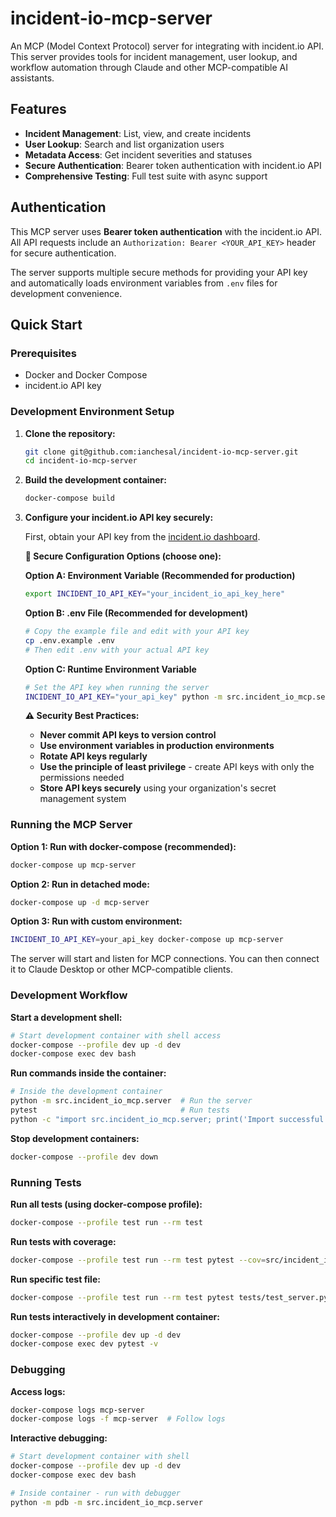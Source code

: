 # incident-io-mcp-server

An MCP (Model Context Protocol) server for integrating with incident.io API. This server provides tools for incident management, user lookup, and workflow automation through Claude and other MCP-compatible AI assistants.

## Features

- **Incident Management**: List, view, and create incidents
- **User Lookup**: Search and list organization users
- **Metadata Access**: Get incident severities and statuses
- **Secure Authentication**: Bearer token authentication with incident.io API
- **Comprehensive Testing**: Full test suite with async support

## Authentication

This MCP server uses **Bearer token authentication** with the incident.io API. All API requests include an `Authorization: Bearer <YOUR_API_KEY>` header for secure authentication.

The server supports multiple secure methods for providing your API key and automatically loads environment variables from `.env` files for development convenience.

## Quick Start

### Prerequisites

- Docker and Docker Compose
- incident.io API key

### Development Environment Setup

1. **Clone the repository:**
   ```bash
   git clone git@github.com:ianchesal/incident-io-mcp-server.git
   cd incident-io-mcp-server
   ```

2. **Build the development container:**
   ```bash
   docker-compose build
   ```

3. **Configure your incident.io API key securely:**

   First, obtain your API key from the [incident.io dashboard](https://app.incident.io/settings/api-keys).

   **🔐 Secure Configuration Options (choose one):**

   **Option A: Environment Variable (Recommended for production)**
   ```bash
   export INCIDENT_IO_API_KEY="your_incident_io_api_key_here"
   ```

   **Option B: .env File (Recommended for development)**
   ```bash
   # Copy the example file and edit with your API key
   cp .env.example .env
   # Then edit .env with your actual API key
   ```

   **Option C: Runtime Environment Variable**
   ```bash
   # Set the API key when running the server
   INCIDENT_IO_API_KEY="your_api_key" python -m src.incident_io_mcp.server
   ```

   **⚠️ Security Best Practices:**
   - **Never commit API keys to version control**
   - **Use environment variables in production environments**
   - **Rotate API keys regularly**
   - **Use the principle of least privilege** - create API keys with only the permissions needed
   - **Store API keys securely** using your organization's secret management system

### Running the MCP Server

**Option 1: Run with docker-compose (recommended):**
```bash
docker-compose up mcp-server
```

**Option 2: Run in detached mode:**
```bash
docker-compose up -d mcp-server
```

**Option 3: Run with custom environment:**
```bash
INCIDENT_IO_API_KEY=your_api_key docker-compose up mcp-server
```

The server will start and listen for MCP connections. You can then connect it to Claude Desktop or other MCP-compatible clients.

### Development Workflow

**Start a development shell:**
```bash
# Start development container with shell access
docker-compose --profile dev up -d dev
docker-compose exec dev bash
```

**Run commands inside the container:**
```bash
# Inside the development container
python -m src.incident_io_mcp.server  # Run the server
pytest                                # Run tests
python -c "import src.incident_io_mcp.server; print('Import successful')"  # Test imports
```

**Stop development containers:**
```bash
docker-compose --profile dev down
```

### Running Tests

**Run all tests (using docker-compose profile):**
```bash
docker-compose --profile test run --rm test
```

**Run tests with coverage:**
```bash
docker-compose --profile test run --rm test pytest --cov=src/incident_io_mcp --cov-report=term-missing
```

**Run specific test file:**
```bash
docker-compose --profile test run --rm test pytest tests/test_server.py -v
```

**Run tests interactively in development container:**
```bash
docker-compose --profile dev up -d dev
docker-compose exec dev pytest -v
```

### Debugging

**Access logs:**
```bash
docker-compose logs mcp-server
docker-compose logs -f mcp-server  # Follow logs
```

**Interactive debugging:**
```bash
# Start development container with shell
docker-compose --profile dev up -d dev
docker-compose exec dev bash

# Inside container - run with debugger
python -m pdb -m src.incident_io_mcp.server
```

